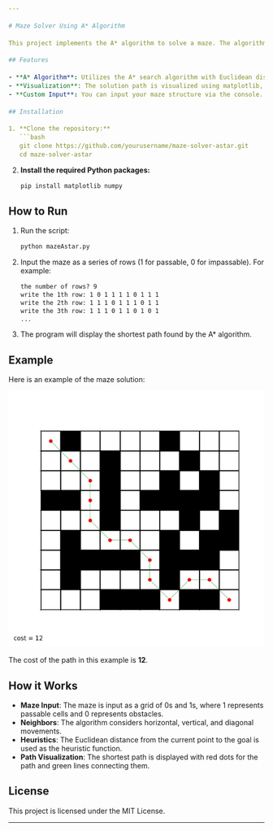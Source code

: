 ```yaml
---

# Maze Solver Using A* Algorithm

This project implements the A* algorithm to solve a maze. The algorithm finds the shortest path from the top-left corner (start) to the bottom-right corner (goal) of a given maze grid. The grid consists of passable and impassable cells, where the algorithm tries to find the least costly path while avoiding obstacles.

## Features

- **A* Algorithm**: Utilizes the A* search algorithm with Euclidean distance as the heuristic.
- **Visualization**: The solution path is visualized using matplotlib, with the grid and path shown in an image.
- **Custom Input**: You can input your maze structure via the console.

## Installation

1. **Clone the repository:**
   ```bash
   git clone https://github.com/yourusername/maze-solver-astar.git
   cd maze-solver-astar
   ```

2. **Install the required Python packages:**
   ```bash
   pip install matplotlib numpy
   ```

## How to Run

1. Run the script:
   ```bash
   python mazeAstar.py
   ```

2. Input the maze as a series of rows (1 for passable, 0 for impassable). For example:
   ```
   the number of rows? 9
   write the 1th row: 1 0 1 1 1 1 0 1 1 1
   write the 2th row: 1 1 1 0 1 1 1 0 1 1
   write the 3th row: 1 1 1 0 1 1 0 1 0 1
   ...
   ```

3. The program will display the shortest path found by the A* algorithm.

## Example

Here is an example of the maze solution:

![Maze Solution](maze.png)

The cost of the path in this example is **12**.

## How it Works

- **Maze Input**: The maze is input as a grid of 0s and 1s, where 1 represents passable cells and 0 represents obstacles.
- **Neighbors**: The algorithm considers horizontal, vertical, and diagonal movements.
- **Heuristics**: The Euclidean distance from the current point to the goal is used as the heuristic function.
- **Path Visualization**: The shortest path is displayed with red dots for the path and green lines connecting them.

## License

This project is licensed under the MIT License.

---
```


